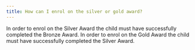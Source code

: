 ```yaml
---
title: How can I enrol on the silver or gold award?
---
```

In order to enrol on the Silver Award the child must have successfully completed the Bronze Award. In order to enrol on the Gold Award the child must have successfully completed the Silver Award.
